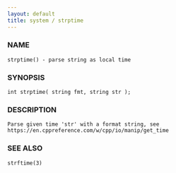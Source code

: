 ```yaml
---
layout: default
title: system / strptime
---
```


### NAME

    strptime() - parse string as local time

### SYNOPSIS

    int strptime( string fmt, string str );

### DESCRIPTION

    Parse given time 'str' with a format string, see https://en.cppreference.com/w/cpp/io/manip/get_time

### SEE ALSO

    strftime(3)

